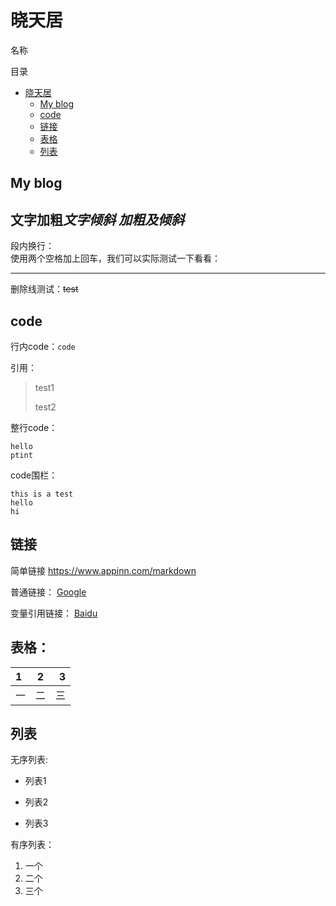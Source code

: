 # 晓天居

名称

目录

- [晓天居](#晓天居)
  - [My blog](#my_blog)
  - [code](#code)
  - [链接](#链接)
  - [表格](#表格)
  - [列表](#列表)


## My blog


**文字加粗***文字倾斜*
***加粗及倾斜***  
---
段内换行：  
使用两个空格加上回车，我们可以实际测试一下看看：

***
删除线测试：~~test~~

## code

行内code：`code`

引用：
>test1
>
>test2

整行code：

    hello
    ptint

code围栏：
```
this is a test
hello
hi
```

## 链接

简单链接
<https://www.appinn.com/markdown>

普通链接：
[Google](http://www.google.com)

变量引用链接：
[Baidu]

## 表格：

|1 |2|3|
|:---|:---:|---:|
|一|二|三|

## 列表

无序列表:

- 列表1
* 列表2
- 列表3

有序列表：

1. 一个
7. 二个
3. 三个


[Baidu]:http://www.baidu.com


